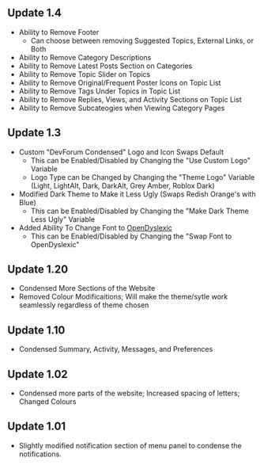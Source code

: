 ## Update 1.4
* Ability to Remove Footer
   - Can choose between removing Suggested Topics, External Links, or Both
* Ability to Remove Category Descriptions
* Ability to Remove Latest Posts Section on Categories
* Ability to Remove Topic Slider on Topics
* Ability to Remove Original/Frequent Poster Icons on Topic List
* Ability to Remove Tags Under Topics in Topic List
* Ability to Remove Replies, Views, and Activity Sections on Topic List
* Ability to Remove Subcateogies when Viewing Category Pages

## Update 1.3
* Custom "DevForum Condensed" Logo and Icon Swaps Default 
    - This can be Enabled/Disabled by Changing the "Use Custom Logo" Variable
    - Logo Type can be Changed by Changing the "Theme Logo" Variable (Light, LightAlt, Dark, DarkAlt, Grey Amber, Roblox Dark)
* Modified Dark Theme to Make it Less Ugly (Swaps Redish Orange's with Blue)
    - This can be Enabled/Disabled by Changing the "Make Dark Theme Less Ugly" Variable
* Added Ability To Change Font to [OpenDyslexic](https://opendyslexic.org)
    - This can be Enabled/Disabled by Changing the "Swap Font to OpenDyslexic"

## Update 1.20
* Condensed More Sections of the Website
* Removed Colour Modificaitions; Will make the theme/sytle work seamlessly regardless of theme chosen

## Update 1.10
* Condensed Summary, Activity, Messages, and Preferences

## Update 1.02
* Condensed more parts of the website; Increased spacing of letters; Changed Colours

## Update 1.01
* Slightly modified notification section of menu panel to condense the notifications.
